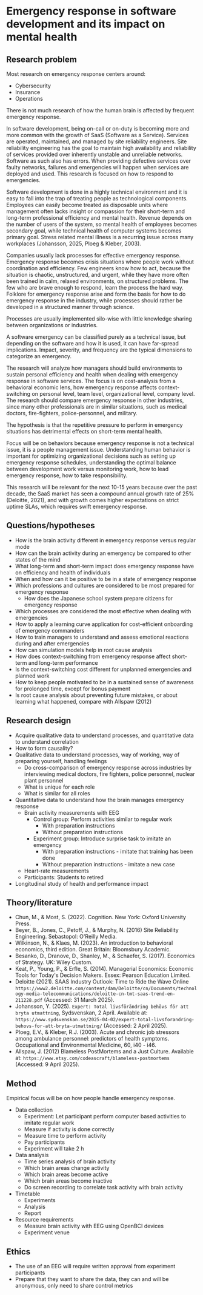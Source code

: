 # Emergency response in software development and its impact on mental health

## Research problem

Most research on emergency response centers around:

* Cybersecurity
* Insurance
* Operations

There is not much research of how the human brain is affected by frequent emergency response.

In software development, being on-call or on-duty is becoming more and more common with the growth of SaaS (Software as a Service). Services are operated, maintained, and managed by site reliability engineers. Site reliability engineering has the goal to maintain high availability and reliability of services provided over inherently unstable and unreliable networks. Software as such also has errors. When providing defective services over faulty networks, failures and emergencies will happen when services are deployed and used. This research is focused on how to respond to emergencies.

Software development is done in a highly technical environment and it is easy to fall into the trap of treating people as technological components. Employees can easily become treated as disposable units where management often lacks insight or compassion for their short-term and long-term professional efficiency and mental health. Revenue depends on the number of users of the system, so mental health of employees becomes secondary goal, while technical health of computer systems becomes primary goal. Stress related mental illness is a recurring issue across many workplaces (Johansson, 2025, Ploeg & Kleber, 2003).

Companies usually lack processes for effective emergency response. Emergency response becomes crisis situations where people work without coordination and efficiency. Few engineers know how to act, because the situation is chaotic, unstructured, and urgent, while they have more often been trained in calm, relaxed environments, on structured problems. The few who are brave enough to respond, learn the process the hard way. Folklore for emergency response arise and form the basis for how to do emergency response in the industry, while processes should rather be developed in a structured manner through science.

Processes are usually implemented silo-wise with little knowledge sharing between organizations or industries.

A software emergency can be classified purely as a technical issue, but depending on the software and how it is used, it can have far-spread implications. Impact, severity, and frequency are the typical dimensions to categorize an emergency.

The research will analyze how managers should build environments to sustain personal efficiency and health when dealing with emergency response in software services. The focus is on cost-analysis from a behavioral economic lens, how emergency response affects context-switching on personal level, team level, organizational level, company level. The research should compare emergency response in other industries, since many other professionals are in similar situations, such as medical doctors, fire-fighters, police-personnel, and military.

The hypothesis is that the repetitive pressure to perform in emergency situations has detrimental effects on short-term mental health.

Focus will be on behaviors because emergency response is not a technical issue, it is a people management issue. Understanding human behavior is important for optimizing organizational decisions such as setting up emergency response schedules, understanding the optimal balance between development work versus monitoring work, how to lead emergency response, how to take responsibility.

This research will be relevant for the next 10-15 years because over the past decade, the SaaS market has seen a compound annual growth rate of 25% (Deloitte, 2021), and with growth comes higher expectations on strict uptime SLAs, which requires swift emergency response.

## Questions/hypotheses

* How is the brain activity different in emergency response versus regular mode
* How can the brain activity during an emergency be compared to other states of the mind
* What long-term and short-term impact does emergency response have on efficiency and health of individuals
* When and how can it be positive to be in a state of emergency response
* Which professions and cultures are considered to be most prepared for emergency response
    * How does the Japanese school system prepare citizens for emergency response
* Which processes are considered the most effective when dealing with emergencies
* How to apply a learning curve application for cost-efficient onboarding of emergency commanders
* How to train managers to understand and assess emotional reactions during and after emergencies
* How can simulation models help in root cause analysis
* How does context-switching from emergency response affect short-term and long-term performance
* Is the context-switching cost different for unplanned emergencies and planned work
* How to keep people motivated to be in a sustained sense of awareness for prolonged time, except for bonus payment
* Is root cause analysis about preventing future mistakes, or about learning what happened, compare with Allspaw (2012)

## Research design

* Acquire qualitative data to understand processes, and quantitative data to understand correlation
* How to form causality?
* Qualitative data to understand processes, way of working, way of preparing yourself, handling feelings
    * Do cross-comparison of emergency response across industries by interviewing medical doctors, fire fighters, police personnel, nuclear plant personnel
    * What is unique for each role
    * What is similar for all roles
* Quantitative data to understand how the brain manages emergency response
    * Brain activity measurements with EEG
        * Control group: Perform activities similar to regular work
            * With preparation instructions
            * Without preparation instructions
        * Experiment group: Introduce surprise task to imitate an emergency
            * With preparation instructions - imitate that training has been done
            * Without preparation instructions - imitate a new case
    * Heart-rate measurements
    * Participants: Students to retired
* Longitudinal study of health and performance impact

## Theory/literature

* Chun, M., & Most, S. (2022). Cognition. New York: Oxford University Press.
* Beyer, B., Jones, C., Petoff, J., & Murphy, N. (2016) Site Reliability Engineering. Sebastopol: O'Reilly Media.
* Wilkinson, N., & Klaes, M. (2023). An introduction to behavioral economics, third edition. Great Britain: Bloomsbury Academic.
* Besanko, D., Dranove, D., Shanley, M., & Schaefer, S. (2017). Economics of Strategy. UK: Wiley Custom.
* Keat, P., Young, P., & Erfle, S. (2014). Managerial Economics: Economic Tools for Today's Decision Makers. Essex: Pearson Education Limited.
* Deloitte (2021). SAAS Industry Outlook: Time to Ride the Wave Online `https://www2.deloitte.com/content/dam/Deloitte/cn/Documents/technology-media-telecommunications/deloitte-cn-tmt-saas-trend-en-211228.pdf` (Accessed: 31 March 2025).
* Johansson, Y. (2025). `Expert: Total livsförändring behövs för att bryta utmattning`, Sydsvenskan, 2 April. Available at: `https://www.sydsvenskan.se/2025-04-02/expert-total-livsforandring-behovs-for-att-bryta-utmattning/` (Accessed: 2 April 2025).
* Ploeg, E.V., & Kleber, R.J. (2003). Acute and chronic job stressors among ambulance personnel: predictors of health symptoms. Occupational and Environmental Medicine, 60, i40 - i46.
* Allspaw, J. (2012) Blameless PostMortems and a Just Culture. Available at: `https://www.etsy.com/codeascraft/blameless-postmortems` (Accessed: 9 April 2025).

## Method

Empirical focus will be on how people handle emergency response.

* Data collection
    * Experiment: Let participant perform computer based activities to imitate regular work
    * Measure if activity is done correctly
    * Measure time to perform activity
    * Pay participants
    * Experiment will take 2 h
* Data analysis
    * Time series analysis of brain activity
    * Which brain areas change activity
    * Which brain areas become active
    * Which brain areas become inactive
    * Do screen recording to correlate task activity with brain activity
* Timetable
    * Experiments
    * Analysis
    * Report
* Resource requirements
    * Measure brain activity with EEG using OpenBCI devices
    * Experiment venue

## Ethics

* The use of an EEG will require written approval from experiment participants
* Prepare that they want to share the data, they can and will be anonymous, only need to share control metrics
